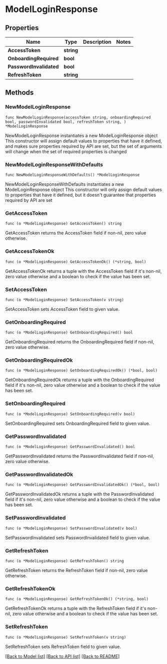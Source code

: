 # ModelLoginResponse

## Properties

Name | Type | Description | Notes
------------ | ------------- | ------------- | -------------
**AccessToken** | **string** |  | 
**OnboardingRequired** | **bool** |  | 
**PasswordInvalidated** | **bool** |  | 
**RefreshToken** | **string** |  | 

## Methods

### NewModelLoginResponse

`func NewModelLoginResponse(accessToken string, onboardingRequired bool, passwordInvalidated bool, refreshToken string, ) *ModelLoginResponse`

NewModelLoginResponse instantiates a new ModelLoginResponse object
This constructor will assign default values to properties that have it defined,
and makes sure properties required by API are set, but the set of arguments
will change when the set of required properties is changed

### NewModelLoginResponseWithDefaults

`func NewModelLoginResponseWithDefaults() *ModelLoginResponse`

NewModelLoginResponseWithDefaults instantiates a new ModelLoginResponse object
This constructor will only assign default values to properties that have it defined,
but it doesn't guarantee that properties required by API are set

### GetAccessToken

`func (o *ModelLoginResponse) GetAccessToken() string`

GetAccessToken returns the AccessToken field if non-nil, zero value otherwise.

### GetAccessTokenOk

`func (o *ModelLoginResponse) GetAccessTokenOk() (*string, bool)`

GetAccessTokenOk returns a tuple with the AccessToken field if it's non-nil, zero value otherwise
and a boolean to check if the value has been set.

### SetAccessToken

`func (o *ModelLoginResponse) SetAccessToken(v string)`

SetAccessToken sets AccessToken field to given value.


### GetOnboardingRequired

`func (o *ModelLoginResponse) GetOnboardingRequired() bool`

GetOnboardingRequired returns the OnboardingRequired field if non-nil, zero value otherwise.

### GetOnboardingRequiredOk

`func (o *ModelLoginResponse) GetOnboardingRequiredOk() (*bool, bool)`

GetOnboardingRequiredOk returns a tuple with the OnboardingRequired field if it's non-nil, zero value otherwise
and a boolean to check if the value has been set.

### SetOnboardingRequired

`func (o *ModelLoginResponse) SetOnboardingRequired(v bool)`

SetOnboardingRequired sets OnboardingRequired field to given value.


### GetPasswordInvalidated

`func (o *ModelLoginResponse) GetPasswordInvalidated() bool`

GetPasswordInvalidated returns the PasswordInvalidated field if non-nil, zero value otherwise.

### GetPasswordInvalidatedOk

`func (o *ModelLoginResponse) GetPasswordInvalidatedOk() (*bool, bool)`

GetPasswordInvalidatedOk returns a tuple with the PasswordInvalidated field if it's non-nil, zero value otherwise
and a boolean to check if the value has been set.

### SetPasswordInvalidated

`func (o *ModelLoginResponse) SetPasswordInvalidated(v bool)`

SetPasswordInvalidated sets PasswordInvalidated field to given value.


### GetRefreshToken

`func (o *ModelLoginResponse) GetRefreshToken() string`

GetRefreshToken returns the RefreshToken field if non-nil, zero value otherwise.

### GetRefreshTokenOk

`func (o *ModelLoginResponse) GetRefreshTokenOk() (*string, bool)`

GetRefreshTokenOk returns a tuple with the RefreshToken field if it's non-nil, zero value otherwise
and a boolean to check if the value has been set.

### SetRefreshToken

`func (o *ModelLoginResponse) SetRefreshToken(v string)`

SetRefreshToken sets RefreshToken field to given value.



[[Back to Model list]](../README.md#documentation-for-models) [[Back to API list]](../README.md#documentation-for-api-endpoints) [[Back to README]](../README.md)


